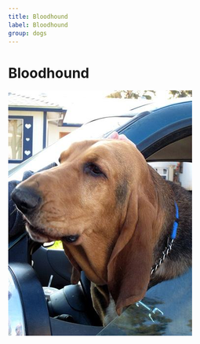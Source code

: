 ```yaml
---
title: Bloodhound
label: Bloodhound
group: dogs
---
```


# Bloodhound

![Bloodhound](/assets/images/bloodhound/image.jpg "Bloodhound")